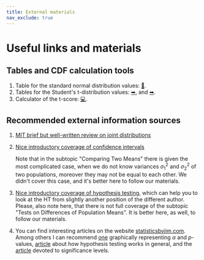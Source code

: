 ```yaml
---
title: External materials
nav_exclude: true
---
```


# Useful links and materials

## Tables and CDF calculation tools

1. Table for the standard normal distribution values: [🔮](http://statcalculators.com/z-score-table-standard-normal-distribution/).
2. Tables for the Student's t-distribution values: [➡](https://www.statology.org/how-to-read-t-distribution-table/), and [➡](https://www.tdistributiontable.com/).
3. Calculator of the t-score: [💻](https://stattrek.com/online-calculator/t-distribution.aspx).

## Recommended external information sources

1. [MIT brief but well-written review on joint distributions](https://math.mit.edu/~dav/05.dir/class7-prep-a.pdf)

2. [Nice introductory coverage of confidence intervals](./documents/Confidence_Intervals_external_material.pdf)

    Note that in the subtopic "Comparing Two Means" there is given the most complicated case, when we do not know variances $\sigma_1^2$ and $\sigma_2^2$ of two populations, moreover they may not be equal to each other. We didn't cover this case, and it's better here to follow our materials.

3. [Nice introductory coverage of hypothesis testing](./documents/Hypothesis_Testing_external_material.pdf), which can help you to look at the HT from slightly another position of the different author.
	Please, also note here, that there is not full coverage of the subtopic "Tests on Differences of Population Means". It is better here, as well, to follow our materials.
	
4. You can find interesting articles on the website [statisticsbyjim.com](https://statisticsbyjim.com/). Among others I can recommend [one](https://statisticsbyjim.com/hypothesis-testing/hypothesis-tests-significance-levels-alpha-p-values/) graphically representing $\alpha$ and $p$-values, [article](https://statisticsbyjim.com/hypothesis-testing/statistical-hypothesis-testing-overview/) about how hypothesis testing works in general, and the [article](https://statisticsbyjim.com/hypothesis-testing/significance-levels/) devoted to significance levels.